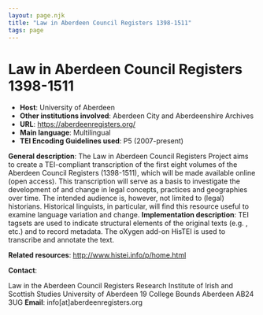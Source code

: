 ```yaml
---
layout: page.njk
title: "Law in Aberdeen Council Registers 1398-1511"
tags: page
---
```

# Law in Aberdeen Council Registers 1398-1511
* **Host**: University of Aberdeen
* **Other institutions involved**: Aberdeen City and Aberdeenshire Archives
* **URL**: <https://aberdeenregisters.org/>
* **Main language**: Multilingual
* **TEI Encoding Guidelines used**: P5 (2007-present)


**General description**: The Law in Aberdeen Council Registers Project aims to create a TEI-compliant transcription of the first eight volumes of the Aberdeen Council Registers (1398-1511), which will be made available online (open access). This transcription will serve as a basis to investigate the development of and change in legal concepts, practices and geographies over time. The intended audience is, however, not limited to (legal) historians. Historical linguists, in particular, will find this resource useful to examine language variation and change.
**Implementation description**: TEI tagsets are used to indicate structural elements of the original texts (e.g. <pb/>, <lb/> etc.) and to record metadata. The oXygen add-on HisTEI is used to transcribe and annotate the text.


**Related resources**: <http://www.histei.info/p/home.html>


**Contact**:


Law in the Aberdeen Council Registers
Research Institute of Irish and Scottish Studies
University of Aberdeen
19 College Bounds
Aberdeen
AB24 3UG
**Email**: info[at]aberdeenregisters.org